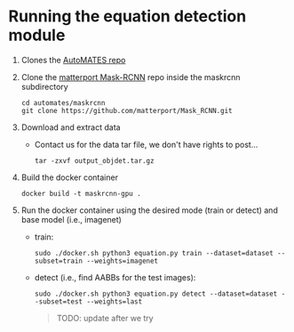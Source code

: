 # Running the equation detection module

1. Clones the [AutoMATES repo](https://github.com/ml4ai/automates) 

2. Clone the [matterport Mask-RCNN](https://github.com/matterport/Mask_RCNN) repo inside the maskrcnn subdirectory

   ```
   cd automates/maskrcnn
   git clone https://github.com/matterport/Mask_RCNN.git
   ```

3. Download and extract data 

   - Contact us for the data tar file, we don't have rights to post...

     ```
     tar -zxvf output_objdet.tar.gz
     ```


5. Build the docker container

    ```
    docker build -t maskrcnn-gpu .
    ```

6. Run the docker container using the desired mode (train or detect) and base model (i.e., imagenet)

   - train:

     ```
     sudo ./docker.sh python3 equation.py train --dataset=dataset --subset=train --weights=imagenet
     ```

   - detect (i.e., find AABBs for the test images):

     ```
     sudo ./docker.sh python3 equation.py detect --dataset=dataset --subset=test --weights=last
     ```

     > TODO: update after we try

